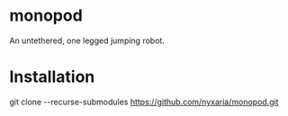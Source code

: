 # monopod
An untethered, one legged jumping robot.

# Installation

git clone --recurse-submodules https://github.com/nyxaria/monopod.git
